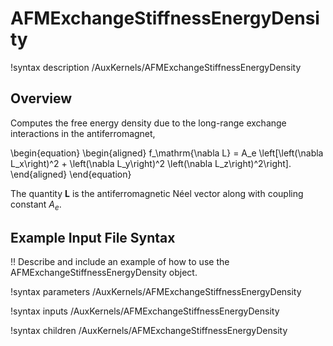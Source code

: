 # AFMExchangeStiffnessEnergyDensity

!syntax description /AuxKernels/AFMExchangeStiffnessEnergyDensity

## Overview

Computes the free energy density due to the long-range exchange interactions in the antiferromagnet,

\begin{equation}
  \begin{aligned}
    f_\mathrm{\nabla L} = A_e \left[\left(\nabla L_x\right)^2 + \left(\nabla L_y\right)^2 \left(\nabla L_z\right)^2\right].
  \end{aligned}
\end{equation}

The quantity $\mathbf{L}$ is the antiferromagnetic Néel vector along with coupling constant $A_e$.

## Example Input File Syntax

!! Describe and include an example of how to use the AFMExchangeStiffnessEnergyDensity object.

!syntax parameters /AuxKernels/AFMExchangeStiffnessEnergyDensity

!syntax inputs /AuxKernels/AFMExchangeStiffnessEnergyDensity

!syntax children /AuxKernels/AFMExchangeStiffnessEnergyDensity
